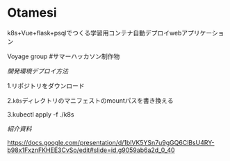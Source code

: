 # Otamesi
k8s+Vue+flask+psqlでつくる学習用コンテナ自動デプロイwebアプリケーション

Voyage group #サマーハッカソン制作物

*開発環境デプロイ方法*

1.リポジトリをダウンロード

2.`k8s`ディレクトリのマニフェストのmountパスを書き換える

3.kubectl apply -f ./k8s

*紹介資料*

https://docs.google.com/presentation/d/1blVK5YSn7u9gGQ6ClBsU4RY-b98x1FxznFKHEE3CvSo/edit#slide=id.g9059ab6a2d_0_40
